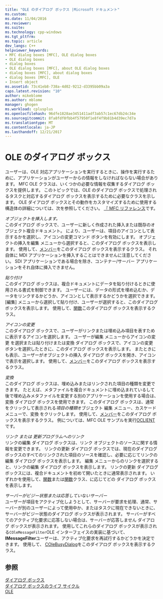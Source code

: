 ```yaml
---
title: "OLE のダイアログ ボックス |Microsoft ドキュメント"
ms.custom: 
ms.date: 11/04/2016
ms.reviewer: 
ms.suite: 
ms.technology: cpp-windows
ms.tgt_pltfrm: 
ms.topic: article
dev_langs: C++
helpviewer_keywords:
- MFC dialog boxes [MFC], OLE dialog boxes
- OLE dialog boxes
- dialog boxes
- OLE dialog boxes [MFC], about OLE dialog boxes
- dialog boxes [MFC], about dialog boxes
- dialog boxes [MFC], OLE
- Insert object
ms.assetid: 73c41eb8-738a-4d02-9212-d3395bb09a3a
caps.latest.revision: "10"
author: mikeblome
ms.author: mblome
manager: ghogen
ms.workload: cplusplus
ms.openlocfilehash: 96dfe1828ae3451411adf3ab57c1ec67db24c34e
ms.sourcegitcommit: 8fa8fdf0fbb4f57950f1e8f4f9b81b4d39ec7d7a
ms.translationtype: MT
ms.contentlocale: ja-JP
ms.lasthandoff: 12/21/2017
---
```

# <a name="dialog-boxes-in-ole"></a>OLE のダイアログ ボックス
ユーザーは、OLE 対応アプリケーションを実行するときに、操作を実行するために、アプリケーションがユーザーからの情報をしなければならない場合があります。 MFC OLE クラスは、いくつかの必要な情報を収集するダイアログ ボックスを提供します。 このトピックでは、OLE のダイアログ ボックスで処理されるタスクと対応するダイアログ ボックスを表示するために必要なクラスを示します。 OLE ダイアログ ボックスとその動作をカスタマイズするために使用する構造体の詳細については、次を参照してください。 [『 MFC リファレンス](../mfc/mfc-desktop-applications.md)です。  
  
 *オブジェクトを挿入します。*  
 このダイアログ ボックスで、ユーザーに新しく作成された挿入または既存のオブジェクト複合ドキュメント。 により、ユーザーは、項目のアイコンとして表示するかを選択し、アイコンの変更コマンド ボタンを有効にします。 オブジェクトの挿入を編集 メニューから選択すると、このダイアログ ボックスを表示します。 使用して、[メンバー](../mfc/reference/coleinsertdialog-class.md)をこのダイアログ ボックスを表示するクラス。 それ自体に MDI アプリケーションを挿入することはできませんに注意してください。 SDI アプリケーションである場合を除き、コンテナー/サーバー アプリケーションをそれ自体に挿入できません。  
  
 *貼り付け*  
 このダイアログ ボックスは、複合ドキュメントにデータを貼り付けるときに使用される書式を制御できます。 ユーザーには、データの形式を埋め込むか、データをリンクするかどうか、アイコンとして表示するかどうかを選択できます。 [編集] メニューから選択して貼り付け、ユーザーが選択すると、このダイアログ ボックスを表示します。 使用して、[関数](../mfc/reference/colepastespecialdialog-class.md)このダイアログ ボックスを表示するクラス。  
  
 *アイコンの変更*  
 このダイアログ ボックスで、ユーザーがリンクまたは埋め込み項目を表すために表示するアイコンを選択します。 ユーザーが編集 メニューからアイコンの変更 を選択または貼り付けまたは変換 ダイアログ ボックスで、アイコンの変更 ボタンを選択したときに、このダイアログ ボックスを表示します。 またときにも表示、ユーザーがオブジェクトの挿入 ダイアログ ボックスを開き、アイコンで表示を選択します。 使用して、[メンバー](../mfc/reference/colechangeicondialog-class.md)をこのダイアログ ボックスを表示するクラス。  
  
 *変換*  
 このダイアログ ボックスは、埋め込みまたはリンクされた項目の種類を変更できます。 たとえば、メタファイルを複合ドキュメントに埋め込まれているして後で埋め込みメタファイルを変更する別のアプリケーションを使用する場合は、変換 ダイアログ ボックスを使用できます。 このダイアログ ボックスは、通常 をクリックして表示される*項目の種類*オブジェクト 編集 メニュー、カスケード メニューで、変換 をクリックします。 使用して、[メンバー](../mfc/reference/coleconvertdialog-class.md)をこのダイアログ ボックスを表示するクラス。 例については、MFC OLE サンプルを実行[OCLIENT](../visual-cpp-samples.md)です。  
  
 *リンク または 更新プログラムへのリンク*  
 リンクの編集 ダイアログ ボックスは、リンク オブジェクトのソースに関する情報を変更できます。 リンクの更新 ダイアログ ボックスでは、現在のダイアログ ボックスのすべてのリンクされた項目のソースを確認し、必要に応じてリンクの編集 ダイアログ ボックスを表示します。 編集 メニューからのリンクを選択すると、リンクの編集 ダイアログ ボックスを表示します。 リンクの更新 ダイアログ ボックスには、複合ドキュメントを初めて開いたときに通常表示されます。 いずれかを使用して、[関数](../mfc/reference/colelinksdialog-class.md)または[関数](../mfc/reference/coleupdatedialog-class.md)クラス、に応じてどの ダイアログ ボックスを表示します。  
  
 *サーバーがビジー状態または応答していないサーバー*  
 ユーザーが項目をアクティブ化しようとして、サーバーが要求を処理、通常、サーバーが別のユーザーによって使用中か、またはタスクに現在できないときに、サーバーがビジー状態のダイアログ ボックスが表示されます。 サーバーがすべてのアクティブ化要求に応答しない場合は、サーバーが応答しません ダイアログ ボックスが表示されます。 使用してこれらのダイアログ ボックスが表示される`COleMessageFilter`OLE インターフェイスの実装に基づいて、 **IMessageFilter**ユーザーは、アクティブ化要求を再試行するかどうかを決定できます。 使用して、 [COleBusyDialog](../mfc/reference/colebusydialog-class.md)をこのダイアログ ボックスを表示するクラス。  
  
## <a name="see-also"></a>参照  
 [ダイアログ ボックス](../mfc/dialog-boxes.md)   
 [ダイアログ ボックスのライフ サイクル](../mfc/life-cycle-of-a-dialog-box.md)   
 [OLE](../mfc/ole-in-mfc.md)

